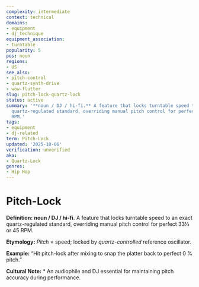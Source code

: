 ```yaml
---
complexity: intermediate
context: technical
domains:
- equipment
- dj_technique
equipment_association:
- turntable
popularity: 5
pos: noun
regions:
- US
see_also:
- pitch-control
- quartz-synth-drive
- wow-flutter
slug: pitch-lock-quartz-lock
status: active
summary: '**noun / DJ / hi-fi.** A feature that locks turntable speed to an exact
  quartz-regulated standard, overriding manual pitch control for perfect 33⅓ or 45
  RPM.'
tags:
- equipment
- dj-related
term: Pitch-Lock
updated: '2025-10-06'
verification: unverified
aka:
- Quartz-Lock
genres:
- Hip Hop
---
```


# Pitch-Lock

**Definition:** **noun / DJ / hi-fi.** A feature that locks turntable speed to an exact quartz-regulated standard, overriding manual pitch control for perfect 33⅓ or 45 RPM.

**Etymology:** *Pitch* = speed; locked by *quartz-controlled* reference oscillator.

**Example:** “Hit pitch-lock after mixing to snap the platter back to perfect 0 % pitch.”

**Cultural Note:** * An audiophile and DJ essential for maintaining pitch accuracy during performance.

